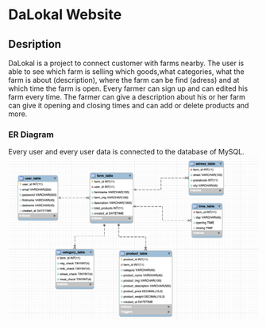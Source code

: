 # DaLokal Website

## Desription

DaLokal is a project to connect customer with farms nearby. The user is able to see which farm is selling which goods,what categories, what the farm is about (description), where the farm can be find (adress) and at which time the farm is open.
Every farmer can sign up and can edited his farm every time. The farmer can give a description about his or her farm can give it opening and closing times and can add or delete products and more. 

### ER Diagram

Every user and every user data is connected to the database of MySQL.
![](images/ER_Diagram.png)